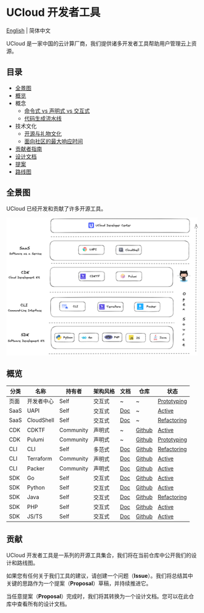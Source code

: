 # UCloud 开发者工具

[English](./README.md) | 简体中文

UCloud 是一家中国的云计算厂商，我们提供诸多开发者工具帮助用户管理云上资源。

## 目录

- [全景图](#全景图)
- [概览](#概览)
- 概念
  - [命令式 vs 声明式 vs 交互式](./concept/architectural-styles_CN.md)
  - [代码生成流水线](./concept/code-generation-pipeline_CN.md)
- 技术文化
  - [开源与礼物文化](./culture/open-source_CN.md)
  - [面向社区的最大响应时间](./culture/rtm-for-community_CN.md)
- [贡献者指南](#贡献)
- [设计文档](./design)
- [提案](./proposals)
- [路线图](https://github.com/ucloud/ucloud-developer-tools/milestone/2)

## 全景图

UCloud 已经开发和贡献了许多开源工具。

![Landscape](./images/landscape.png)

## 概览

| 分类 | 名称             | 持有者 | 架构风格       | 文档                                               | 仓库                                                   | 状态                                                     |
| ---------- | ---------------- | --------- | ----------- | ------------------------------------------------------ | ------------------------------------------------------------ | --------------------------------------------------------- |
| 页面    | 开发者中心 | Self      | 交互式 | ~                                                      | ~                                                            | [Prototyping](./culture/rtm-for-community.md#Prototyping) |
| SaaS       | UAPI             | Self      | 交互式 | [Doc](https://docs.ucloud.cn/uapi/README)              | ~                                                            | [Active](./culture/rtm-for-community.md#Active)           |
| SaaS       | CloudShell       | Self      | 交互式 | [Doc](https://docs.ucloud.cn/cloudshell/README)        | ~                                                            | [Refactoring](./culture/rtm-for-community.md#Refactoring) |
| CDK        | CDKTF            | Community | 声明式 | ~                                                      | [Github](https://github.com/hashicorp/terraform-cdk)         | [Active](./culture/rtm-for-community.md#Active)           |
| CDK        | Pulumi           | Community | 声明式 | ~                                                      | [Github](https://github.com/pulumi/pulumi-ucloud)            | [Prototyping](./culture/rtm-for-community.md#Prototyping) |
| CLI        | CLI              | Self      | 多范式       | [Doc](https://docs.ucloud.cn/cli/README)               | [Github](https://github.com/ucloud/cli)                      | [Refactoring](./culture/rtm-for-community.md#Refactoring) |
| CLI        | Terraform        | Community | 声明式 | [Doc](https://docs.ucloud.cn/terraform/README)         | [Github](https://github.com/ucloud/terraform-provider-ucloud) | [Active](./culture/rtm-for-community.md#Active)           |
| CLI        | Packer           | Community | 声明式 | [Doc](https://docs.ucloud.cn/uhost/guide/image/packer) | [Github](https://github.com/hashicorp/packer/blob/master/website/content/docs/builders/ucloud-uhost.mdx) | [Active](./culture/rtm-for-community.md#Active)           |
| SDK        | Go               | Self      | 交互式  | [Doc](https://docs.ucloud.cn/opensdk-go/)              | [Github](https://github.com/ucloud/ucloud-sdk-go)            | [Active](./culture/rtm-for-community.md#Active)           |
| SDK        | Python           | Self      | 交互式  | [Doc](https://docs.ucloud.cn/opensdk-python/)          | [Github](https://github.com/ucloud/ucloud-sdk-python3)       | [Active](./culture/rtm-for-community.md#Active)           |
| SDK        | Java             | Self      | 交互式  | [Doc](https://docs.ucloud.cn/opensdk-java/)            | [Github](https://github.com/ucloud/ucloud-sdk-java)          | [Refactoring](./culture/rtm-for-community.md#Refactoring)           |
| SDK        | PHP              | Self      | 交互式  | [Doc](https://docs.ucloud.cn/opensdk-php/)             | [Github](https://github.com/ucloud/ucloud-sdk-php)           | [Active](./culture/rtm-for-community.md#Active)           |
| SDK        | JS/TS            | Self      | 交互式  | [Doc](https://docs.ucloud.cn/opensdk-js/)              | [Github](https://github.com/ucloud/ucloud-sdk-js)            | [Active](./culture/rtm-for-community.md#Active)           |

## 贡献

UCloud 开发者工具是一系列的开源工具集合，我们将在当前仓库中公开我们的设计和路线图。

如果您有任何关于我们工具的建议，请创建一个问题（**Issue**）。我们将总结其中关键的思路作为一个提案（**Proposal**）草稿，并持续推进它。

当任意提案（**Proposal**）完成时，我们将其转换为一个设计文档。您可以在此仓库中查看所有的设计文档。
